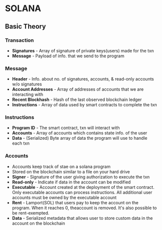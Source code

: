 # SOLANA

## Basic Theory
### Transaction
- **Signatures** - Array of signature of private keys(users) made for the txn
- **Message** - Payload of info. that we send to the program

### Message
- **Header** - Info. about no. of signatures, accounts, & read-only accounts w/o signatures
- **Account Addresses** - Array of addresses of accounts that we are interacting with
- **Recent Blockhash** - Hash of the last observed blockchain ledger
- **Instructions** - Array of data used by smart contracts to complete the txn

### Instructions
- **Program ID** - The smart contract, txn will interact with
- **Accounts** - Array of accounts which contains state info. of the user
- **Data** - (Serialized) Byte array of data the program will use to handle each txn

### Accounts
- Accounts keep track of stae on a solana program
- Stored on the blockchain similar to a file on your hard drive
- **Signer** - Signature of the user giving authorization to execute the txn
- **Read-only** - Indicate if data in the account can be modified
- **Executable** - Account created at the deployment of the smart contract. Only executable accounts can process instructions. All additional user accounts must be owned by the executable account
- **Rent** - Lamport(SOL) that users pay to keep the account on the program. When it reaches 0, theaccount is removed. It's also possible to be rent-exempted.
- **Data** - Serialized metadata that allows user to store custom data in the account on the blockchain